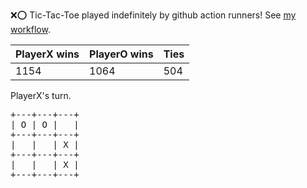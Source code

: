 :x::o: Tic-Tac-Toe played indefinitely by github action runners! See [my workflow](.github/workflows/play.yaml).

|PlayerX wins|PlayerO wins|Ties|
|-|-|-|
|1154|1064|504|

PlayerX's turn.

<pre>
+---+---+---+
| O | O |   |
+---+---+---+
|   |   | X |
+---+---+---+
|   |   | X |
+---+---+---+
</pre>